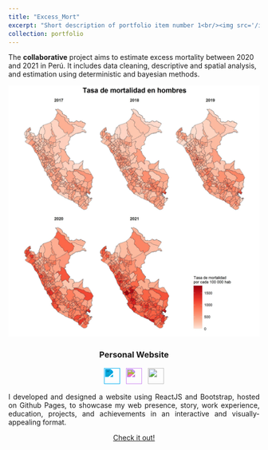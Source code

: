 ```yaml
---
title: "Excess_Mort"
excerpt: "Short description of portfolio item number 1<br/><img src='/images/map_men_2017_2021_v2.jpg' width='500px' height='300px'>"
collection: portfolio
---
```


The **collaborative** project aims to estimate excess mortality between 2020 and 2021 in Perú. It includes data cleaning, descriptive and spatial analysis, and estimation using deterministic and bayesian methods.


<!-- User Project #1: Personal Résumé Website -->
<div class="user-projects">
<div class="images-right">
    <picture>
    <img alt="Personal Website" src="/images/map_men_2017_2021_v2.jpg"/>
    </picture>
</div> 
<div class="contents" style="text-align: center">
    <h3>Personal Website</h3>
    <div>
    <img
        height="32"
        width="32"
        src="https://unpkg.com/simple-icons@3.4.0/icons/react.svg"
        style="filter: invert(73%) sepia(74%) saturate(1552%) hue-rotate(169deg) brightness(109%) contrast(97%)"
    />
    &nbsp;
    <img
        height="32"
        width="32"
        src="https://unpkg.com/simple-icons@3.4.0/icons/bootstrap.svg"
        style="filter: invert(24%) sepia(14%) saturate(2270%) hue-rotate(222deg) brightness(102%) contrast(90%)"
    />
    &nbsp;
    <img height="32" width="32" src="https://unpkg.com/simple-icons@3.4.0/icons/github.svg" />
    </div>
    <p style="text-align: justify">
    I developed and designed a website using ReactJS and Bootstrap, hosted on Github Pages, to showcase my web
    presence, story, work experience, education, projects, and achievements in an interactive and
    visually-appealing format.
    </p>
    <a class="project-link" target="_blank" href="https://www.adityavsingh.com/">Check it out!</a>
</div>
</div>